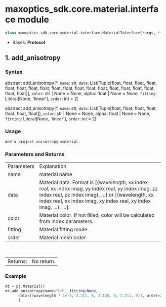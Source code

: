 # maxoptics_sdk.core.material.interface module

```py
class maxoptics_sdk.core.material.interface.MaterialInterface(*args, **kwargs)
```

- Bases: **Protocol**
  
## 1. add_anisotropy

### Syntax

abstract add_anisotropy(*, `name`: str, `data`: List[Tuple[float, float, float, float, float, float, float, float, float, float, float, float, float, float, float, float, float, float, float]], `color`: str | None = None, alpha: float | None = None, `fitting`: Literal[None, 'linear'], `order`: int = 2)

abstract add_anisotropy(*, `name`: str, `data`: List[Tuple[float, float, float, float, float, float, float]], `color`: str | None = None, alpha: float | None = None, `fitting`: Literal[None, 'linear'], `order`: int = 2)

### Usage

`Add a project anisotropy material.`

### Parameters and Returns

<table class="custom-table">
  <tr>
    <td class="typeface">Parameters</td>
    <td class="typeface">Explanation</td>
  </tr>
  <tr>
    <td>name</td>
    <td>material name</td>
  </tr>
  <tr>
    <td class="first-coluumn">data</td>
    <td class="second-column">Material data. Format is [(wavelength, xx index real, xx index imag, yy index real, yy index imag, zz index real, zz index imag), …] or [(wavelength, xx index real, xx index imag, xy index real, xy index imag, …), …].
    </td>
  </tr>
  <tr>
    <td>color</td>
    <td>Material color. If not filled, color will be calculated from index parameters.</td>
  </tr>
  <tr>
    <td>fitting</td>
    <td>Material fitting mode.</td>
  </tr>
  <tr>
    <td>order</td>
    <td>Material mesh order.</td>
  </tr>
</table>

<br/> 
<table class="custom-table">
  <tr>
    <td class="third-column">Returns:</td>
    <td class="fourth-column">No return.</td>
  </tr>
</table>

### Example

```py
mt = pj.Material()
mt.add_anisotropy(name="LN", fitting=None,
      data=[(wavelength * 1e-6, 2.211, 0, 2.138, 0, 2.211, 0)], order=2
      )
```
